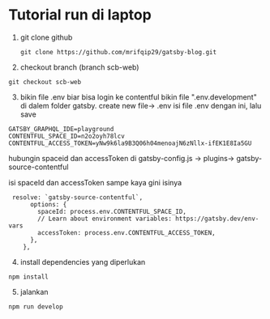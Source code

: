 # Tutorial run di laptop

1. git clone github
    ```shell
   git clone https://github.com/mrifqip29/gatsby-blog.git
   ```
   
2. checkout branch (branch scb-web)
```shell
git checkout scb-web
```

3. bikin file .env biar bisa login ke contentful
bikin file ".env.development" di dalem folder gatsby. create new file-> .env
isi file .env dengan ini, lalu save
```shell
GATSBY_GRAPHQL_IDE=playground
CONTENTFUL_SPACE_ID=n2o2oyh78lcv
CONTENTFUL_ACCESS_TOKEN=yNw9k6la9B3Q06h04menoajN6zNllx-ifEK1E8Ia5GU
```

hubungin spaceid dan accessToken di gatsby-config.js -> plugins-> gatsby-source-contentful

isi spaceId dan accessToken sampe kaya gini isinya
```shell
 resolve: `gatsby-source-contentful`,
      options: {
        spaceId: process.env.CONTENTFUL_SPACE_ID,
        // Learn about environment variables: https://gatsby.dev/env-vars
        accessToken: process.env.CONTENTFUL_ACCESS_TOKEN,
      },
    },
```

4. install dependencies yang diperlukan
```shell
npm install
```


5. jalankan
```shell
npm run develop
```
